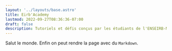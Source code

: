```yaml
---
layout: '../layouts/base.astro'
title: Eirb'Academy
lastmod: 2022-09-27T08:36:36-07:00
draft: false
description: Tutoriels et défis conçus par les étudiants de l'ENSEIRB-MATMECA, pour les étudiants.
---
```


Salut le monde. Enfin on peut rendre la page avec du `Markdown`.
